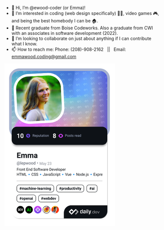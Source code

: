 - 👋 Hi, I’m @ewood-coder (or Emma)!
- 👀 I’m interested in coding (web design specifically) 👩‍💻, video games 🎮, and being the best homebody I can be 🏠.
- 🌱 Recent graduate from Boise Codeworks. Also a graduate from CWI with an associates in software development (2022).
- 💞️ I’m looking to collaborate on just about anything if I can contribute what I know.
- 📫 How to reach me: Phone: (208)-908-2162&nbsp;&nbsp;&nbsp;||&nbsp;&nbsp;&nbsp;Email: emmawood.coding@gmail.com

<a href="https://app.daily.dev/lepwood"><img src="./devcard.png" width="356" alt="Emma's Dev Card"/></a>

<!---
ewood-coder/ewood-coder is a ✨ special ✨ repository because its `README.md` (this file) appears on your GitHub profile.
You can click the Preview link to take a look at your changes.
--->
